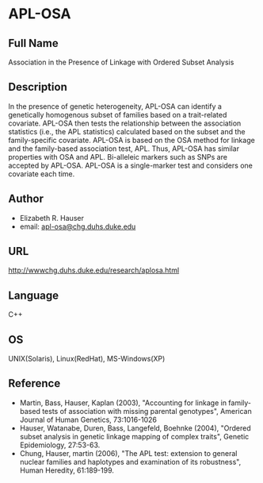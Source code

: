# APL-OSA

## Full Name
Association in the Presence of Linkage with Ordered Subset Analysis

## Description
In the presence of genetic heterogeneity, APL-OSA can identify a genetically homogenous subset of families based on a trait-related covariate. APL-OSA then tests the relationship between the association statistics (i.e., the APL statistics) calculated based on the subset and the family-specific covariate. APL-OSA is based on the OSA method for linkage and the family-based association test, APL. Thus, APL-OSA has similar properties with OSA and APL. Bi-alleleic markers such as SNPs are accepted by APL-OSA. APL-OSA is a single-marker test and considers one covariate each time.

## Author
* Elizabeth R. Hauser
* email: apl-osa@chg.duhs.duke.edu

## URL
http://wwwchg.duhs.duke.edu/research/aplosa.html

## Language
C++

## OS
UNIX(Solaris), Linux(RedHat), MS-Windows(XP)

## Reference
* Martin, Bass, Hauser, Kaplan (2003), "Accounting for linkage in family-based tests of association with missing parental genotypes", American Journal of Human Genetics, 73:1016-1026
* Hauser, Watanabe, Duren, Bass, Langefeld, Boehnke (2004), "Ordered subset analysis in genetic linkage mapping of complex traits", Genetic Epidemiology, 27:53-63.
* Chung, Hauser, martin (2006), "The APL test: extension to general nuclear families and haplotypes and examination of its robustness", Human Heredity, 61:189-199.